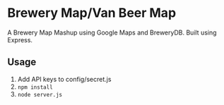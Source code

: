 Brewery Map/Van Beer Map
========================
A Brewery Map Mashup using Google Maps and BreweryDB. Built using Express.

Usage
-----

1. Add API keys to config/secret.js
2. `npm install`
3. `node server.js`
